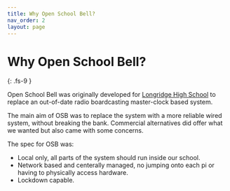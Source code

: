```yaml
---
title: Why Open School Bell?
nav_order: 2
layout: page
---
```

# Why Open School Bell?
{: .fs-9 }

Open School Bell was originally developed for [Longridge High School](https://www.lhs.lancs.sch.uk) to replace an out-of-date radio boardcasting master-clock based system.

The main aim of OSB was to replace the system with a more reliable wired system, without breaking the bank. Commercial alternatives did offer what we wanted but also came with some concerns.

The spec for OSB was:

 - Local only, all parts of the system should run inside our school.
 - Network based and centerally managed, no jumping onto each pi or having to physically access hardware.
 - Lockdown capable.